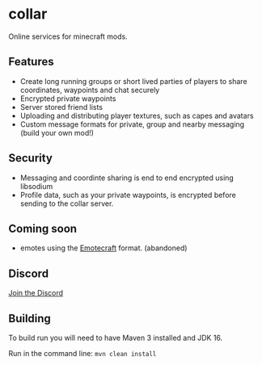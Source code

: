 # collar

Online services for minecraft mods.

## Features
* Create long running groups or short lived parties of players to share coordinates, waypoints and chat securely
* Encrypted private waypoints
* Server stored friend lists
* Uploading and distributing player textures, such as capes and avatars
* Custom message formats for private, group and nearby messaging (build your own mod!)

## Security
* Messaging and coordinte sharing is end to end encrypted using libsodium
* Profile data, such as your private waypoints, is encrypted before sending to the collar server.

## Coming soon
* emotes using the [Emotecraft](https://github.com/KosmX/emotes) format. (abandoned)

## Discord
[Join the Discord](https://discord.gg/EG2e9dkPBf)

## Building
To build run you will need to have Maven 3 installed and JDK 16.

Run in the command line:
`mvn clean install`








